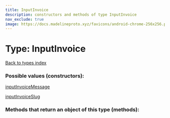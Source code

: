 ```yaml
---
title: InputInvoice
description: constructors and methods of type InputInvoice
nav_exclude: true
image: https://docs.madelineproto.xyz/favicons/android-chrome-256x256.png
---
```

# Type: InputInvoice
[Back to types index](index.html)



### Possible values (constructors):

[inputInvoiceMessage](/API_docs/constructors/inputInvoiceMessage.html)  

[inputInvoiceSlug](/API_docs/constructors/inputInvoiceSlug.html)  



### Methods that return an object of this type (methods):



